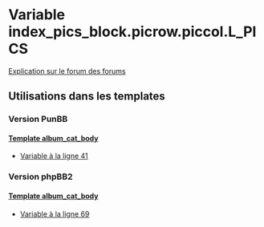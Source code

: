 # Variable index_pics_block.picrow.piccol.L_PICS
[Explication sur le forum des forums](http://forum.forumactif.com/t294113-listing-des-variables#index_pics_block.picrow.piccol.L_PICS)
## Utilisations dans les templates
### Version PunBB
#### [Template album_cat_body](punbb/album_cat_body.md)
* [Variable à la ligne 41](../punbb/album_cat_body.tpl#L41)
### Version phpBB2
#### [Template album_cat_body](subsilver/album_cat_body.md)
* [Variable à la ligne 69](../subsilver/album_cat_body.tpl#L69)